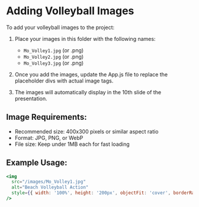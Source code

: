 # Adding Volleyball Images

To add your volleyball images to the project:

1. Place your images in this folder with the following names:
   - `Mo_Volley1.jpg` (or .png)
   - `Mo_Volley2.jpg` (or .png) 
   - `Mo_Volley3.jpg` (or .png)

2. Once you add the images, update the App.js file to replace the placeholder divs with actual image tags.

3. The images will automatically display in the 10th slide of the presentation.

## Image Requirements:
- Recommended size: 400x300 pixels or similar aspect ratio
- Format: JPG, PNG, or WebP
- File size: Keep under 1MB each for fast loading

## Example Usage:
```jsx
<img 
  src="/images/Mo_Volley1.jpg" 
  alt="Beach Volleyball Action" 
  style={{ width: '100%', height: '200px', objectFit: 'cover', borderRadius: '10px' }}
/>
``` 